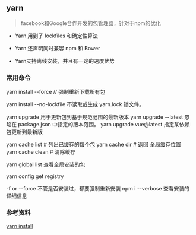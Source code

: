 ## yarn

  > facebook和Google合作开发的包管理器，针对于npm的优化

  * Yarn 用到了 lockfiles 和确定性算法

  * Yarn 还声明同时兼容 npm 和 Bower

  * Yarn支持离线安装，并且有一定的速度优势

### 常用命令

yarn install --force // 强制重新下载所有包

yarn install --no-lockfile  不读取或生成 yarn.lock 锁文件。

yarn upgrade 用于更新包到基于规范范围的最新版本
yarn upgrade --latest 忽略在 package.json 中指定的版本范围。
yarn upgrade vue@latest  指定某依赖包更新到最新版

yarn cache list # 列出已缓存的每个包 
yarn cache dir # 返回 全局缓存位置 
yarn cache clean # 清除缓存

yarn global list 查看全局安装的包

yarn config get registry

-f or --force   不管是否安装过，都要强制重新安装
  npm i --verbose   查看安装的详细信息


### 参考资料

[yarn install](https://yarnpkg.com/lang/zh-hans/docs/cli/install/)